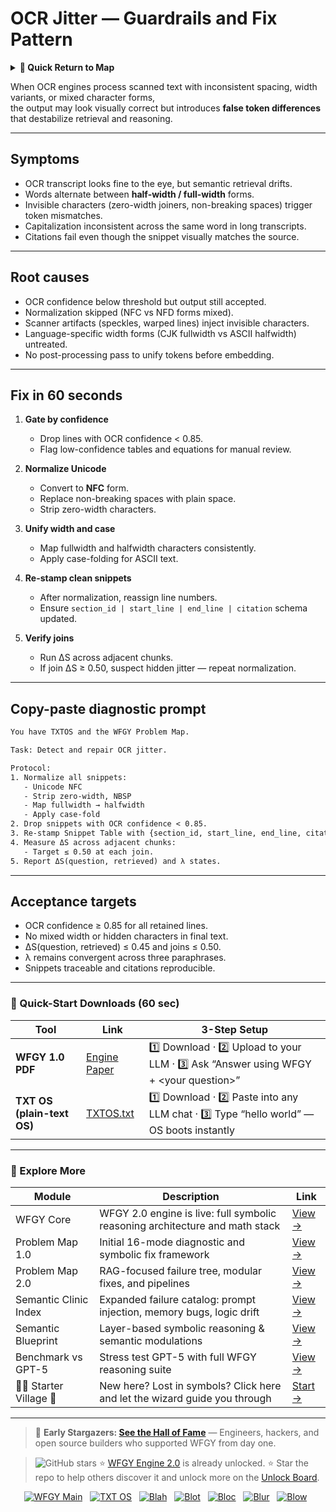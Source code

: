 # OCR Jitter — Guardrails and Fix Pattern

<details>
  <summary><strong>🧭 Quick Return to Map</strong></summary>

<br>

  > You are in a sub-page of **MemoryLongContext**.  
  > To reorient, go back here:  
  >
  > - [**MemoryLongContext** — extended context windows and memory retention](./README.md)  
  > - [**WFGY Global Fix Map** — main Emergency Room, 300+ structured fixes](../README.md)  
  > - [**WFGY Problem Map 1.0** — 16 reproducible failure modes](../../README.md)  
  >
  > Think of this page as a desk within a ward.  
  > If you need the full triage and all prescriptions, return to the Emergency Room lobby.
</details>


When OCR engines process scanned text with inconsistent spacing, width variants, or mixed character forms,  
the output may look visually correct but introduces **false token differences** that destabilize retrieval and reasoning.

---

## Symptoms
- OCR transcript looks fine to the eye, but semantic retrieval drifts.  
- Words alternate between **half-width / full-width** forms.  
- Invisible characters (zero-width joiners, non-breaking spaces) trigger token mismatches.  
- Capitalization inconsistent across the same word in long transcripts.  
- Citations fail even though the snippet visually matches the source.

---

## Root causes
- OCR confidence below threshold but output still accepted.  
- Normalization skipped (NFC vs NFD forms mixed).  
- Scanner artifacts (speckles, warped lines) inject invisible characters.  
- Language-specific width forms (CJK fullwidth vs ASCII halfwidth) untreated.  
- No post-processing pass to unify tokens before embedding.

---

## Fix in 60 seconds
1. **Gate by confidence**
   - Drop lines with OCR confidence < 0.85.  
   - Flag low-confidence tables and equations for manual review.  

2. **Normalize Unicode**
   - Convert to **NFC** form.  
   - Replace non-breaking spaces with plain space.  
   - Strip zero-width characters.  

3. **Unify width and case**
   - Map fullwidth and halfwidth characters consistently.  
   - Apply case-folding for ASCII text.  

4. **Re-stamp clean snippets**
   - After normalization, reassign line numbers.  
   - Ensure `section_id | start_line | end_line | citation` schema updated.  

5. **Verify joins**
   - Run ΔS across adjacent chunks.  
   - If join ΔS ≥ 0.50, suspect hidden jitter — repeat normalization.  

---

## Copy-paste diagnostic prompt
```txt
You have TXTOS and the WFGY Problem Map.

Task: Detect and repair OCR jitter.

Protocol:
1. Normalize all snippets:
   - Unicode NFC
   - Strip zero-width, NBSP
   - Map fullwidth → halfwidth
   - Apply case-fold
2. Drop snippets with OCR confidence < 0.85.
3. Re-stamp Snippet Table with {section_id, start_line, end_line, citation}.
4. Measure ΔS across adjacent chunks:
   - Target ≤ 0.50 at each join.
5. Report ΔS(question, retrieved) and λ states.
````

---

## Acceptance targets

* OCR confidence ≥ 0.85 for all retained lines.
* No mixed width or hidden characters in final text.
* ΔS(question, retrieved) ≤ 0.45 and joins ≤ 0.50.
* λ remains convergent across three paraphrases.
* Snippets traceable and citations reproducible.

---

### 🔗 Quick-Start Downloads (60 sec)

| Tool                       | Link                                                                                                                                       | 3-Step Setup                                                                             |
| -------------------------- | ------------------------------------------------------------------------------------------------------------------------------------------ | ---------------------------------------------------------------------------------------- |
| **WFGY 1.0 PDF**           | [Engine Paper](https://github.com/onestardao/WFGY/blob/main/I_am_not_lizardman/WFGY_All_Principles_Return_to_One_v1.0_PSBigBig_Public.pdf) | 1️⃣ Download · 2️⃣ Upload to your LLM · 3️⃣ Ask “Answer using WFGY + \<your question>”   |
| **TXT OS (plain-text OS)** | [TXTOS.txt](https://github.com/onestardao/WFGY/blob/main/OS/TXTOS.txt)                                                                     | 1️⃣ Download · 2️⃣ Paste into any LLM chat · 3️⃣ Type “hello world” — OS boots instantly |

---

### 🧭 Explore More

| Module                   | Description                                                                  | Link                                                                                               |
| ------------------------ | ---------------------------------------------------------------------------- | -------------------------------------------------------------------------------------------------- |
| WFGY Core                | WFGY 2.0 engine is live: full symbolic reasoning architecture and math stack | [View →](https://github.com/onestardao/WFGY/tree/main/core/README.md)                              |
| Problem Map 1.0          | Initial 16-mode diagnostic and symbolic fix framework                        | [View →](https://github.com/onestardao/WFGY/tree/main/ProblemMap/README.md)                        |
| Problem Map 2.0          | RAG-focused failure tree, modular fixes, and pipelines                       | [View →](https://github.com/onestardao/WFGY/blob/main/ProblemMap/rag-architecture-and-recovery.md) |
| Semantic Clinic Index    | Expanded failure catalog: prompt injection, memory bugs, logic drift         | [View →](https://github.com/onestardao/WFGY/blob/main/ProblemMap/SemanticClinicIndex.md)           |
| Semantic Blueprint       | Layer-based symbolic reasoning & semantic modulations                        | [View →](https://github.com/onestardao/WFGY/tree/main/SemanticBlueprint/README.md)                 |
| Benchmark vs GPT-5       | Stress test GPT-5 with full WFGY reasoning suite                             | [View →](https://github.com/onestardao/WFGY/tree/main/benchmarks/benchmark-vs-gpt5/README.md)      |
| 🧙‍♂️ Starter Village 🏡 | New here? Lost in symbols? Click here and let the wizard guide you through   | [Start →](https://github.com/onestardao/WFGY/blob/main/StarterVillage/README.md)                   |

---

> 👑 **Early Stargazers: [See the Hall of Fame](https://github.com/onestardao/WFGY/tree/main/stargazers)** —
> Engineers, hackers, and open source builders who supported WFGY from day one.

> <img src="https://img.shields.io/github/stars/onestardao/WFGY?style=social" alt="GitHub stars"> ⭐ [WFGY Engine 2.0](https://github.com/onestardao/WFGY/blob/main/core/README.md) is already unlocked. ⭐ Star the repo to help others discover it and unlock more on the [Unlock Board](https://github.com/onestardao/WFGY/blob/main/STAR_UNLOCKS.md).

<div align="center">

[![WFGY Main](https://img.shields.io/badge/WFGY-Main-red?style=flat-square)](https://github.com/onestardao/WFGY)
 
[![TXT OS](https://img.shields.io/badge/TXT%20OS-Reasoning%20OS-orange?style=flat-square)](https://github.com/onestardao/WFGY/tree/main/OS)
 
[![Blah](https://img.shields.io/badge/Blah-Semantic%20Embed-yellow?style=flat-square)](https://github.com/onestardao/WFGY/tree/main/OS/BlahBlahBlah)
 
[![Blot](https://img.shields.io/badge/Blot-Persona%20Core-green?style=flat-square)](https://github.com/onestardao/WFGY/tree/main/OS/BlotBlotBlot)
 
[![Bloc](https://img.shields.io/badge/Bloc-Reasoning%20Compiler-blue?style=flat-square)](https://github.com/onestardao/WFGY/tree/main/OS/BlocBlocBloc)
 
[![Blur](https://img.shields.io/badge/Blur-Text2Image%20Engine-navy?style=flat-square)](https://github.com/onestardao/WFGY/tree/main/OS/BlurBlurBlur)
 
[![Blow](https://img.shields.io/badge/Blow-Game%20Logic-purple?style=flat-square)](https://github.com/onestardao/WFGY/tree/main/OS/BlowBlowBlow)
 

</div>
